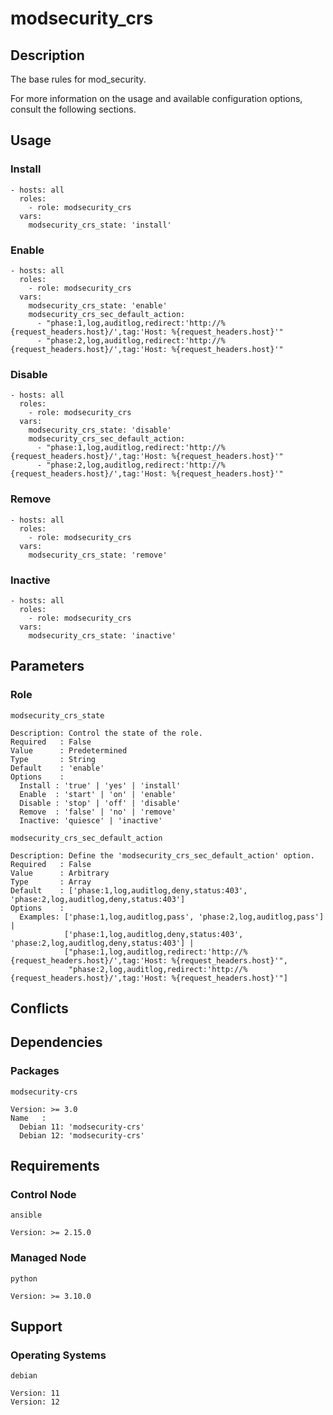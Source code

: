 # modsecurity_crs

## Description

The base rules for mod_security.

For more information on the usage and available configuration options,
consult the following sections.

## Usage

### Install

```
- hosts: all
  roles:
    - role: modsecurity_crs
  vars:
    modsecurity_crs_state: 'install'
```

### Enable

```
- hosts: all
  roles:
    - role: modsecurity_crs
  vars:
    modsecurity_crs_state: 'enable'
    modsecurity_crs_sec_default_action:
      - "phase:1,log,auditlog,redirect:'http://%{request_headers.host}/',tag:'Host: %{request_headers.host}'"
      - "phase:2,log,auditlog,redirect:'http://%{request_headers.host}/',tag:'Host: %{request_headers.host}'"
```

### Disable

```
- hosts: all
  roles:
    - role: modsecurity_crs
  vars:
    modsecurity_crs_state: 'disable'
    modsecurity_crs_sec_default_action:
      - "phase:1,log,auditlog,redirect:'http://%{request_headers.host}/',tag:'Host: %{request_headers.host}'"
      - "phase:2,log,auditlog,redirect:'http://%{request_headers.host}/',tag:'Host: %{request_headers.host}'"
```

### Remove

```
- hosts: all
  roles:
    - role: modsecurity_crs
  vars:
    modsecurity_crs_state: 'remove'
```

### Inactive

```
- hosts: all
  roles:
    - role: modsecurity_crs
  vars:
    modsecurity_crs_state: 'inactive'
```

## Parameters

### Role

`modsecurity_crs_state`

    Description: Control the state of the role.
    Required   : False
    Value      : Predetermined
    Type       : String
    Default    : 'enable'
    Options    :
      Install : 'true' | 'yes' | 'install'
      Enable  : 'start' | 'on' | 'enable'
      Disable : 'stop' | 'off' | 'disable'
      Remove  : 'false' | 'no' | 'remove'
      Inactive: 'quiesce' | 'inactive'

`modsecurity_crs_sec_default_action`

    Description: Define the 'modsecurity_crs_sec_default_action' option.
    Required   : False
    Value      : Arbitrary
    Type       : Array
    Default    : ['phase:1,log,auditlog,deny,status:403', 'phase:2,log,auditlog,deny,status:403']
    Options    :
      Examples: ['phase:1,log,auditlog,pass', 'phase:2,log,auditlog,pass'] |
                ['phase:1,log,auditlog,deny,status:403', 'phase:2,log,auditlog,deny,status:403'] |
                ["phase:1,log,auditlog,redirect:'http://%{request_headers.host}/',tag:'Host: %{request_headers.host}'",
                 "phase:2,log,auditlog,redirect:'http://%{request_headers.host}/',tag:'Host: %{request_headers.host}'"]

## Conflicts

## Dependencies

### Packages

`modsecurity-crs`

    Version: >= 3.0
    Name   :
      Debian 11: 'modsecurity-crs'
      Debian 12: 'modsecurity-crs'

## Requirements

### Control Node

`ansible`

    Version: >= 2.15.0

### Managed Node

`python`

    Version: >= 3.10.0

## Support

### Operating Systems

`debian`

    Version: 11
    Version: 12
